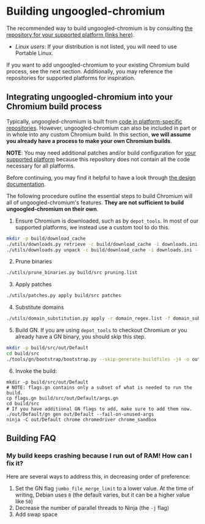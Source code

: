 # Building ungoogled-chromium

The recommended way to build ungoogled-chromium is by consulting [the repository for your supported platform (links here)](platforms.md).

* *Linux users*: If your distribution is not listed, you will need to use Portable Linux.

If you want to add ungoogled-chromium to your existing Chromium build process, see the next section. Additionally, you may reference the repositories for supported platforms for inspiration.

## Integrating ungoogled-chromium into your Chromium build process

Typically, ungoogled-chromium is built from [code in platform-specific repositories](platforms.md). However, ungoogled-chromium can also be included in part or in whole into any custom Chromium build. In this section, **we will assume you already have a process to make your own Chromium builds**.

**NOTE**: You may need additional patches and/or build configuration for [your supported platform](platforms.md) because this repository does not contain all the code necessary for all platforms.

Before continuing, you may find it helpful to have a look through [the design documentation](design.md).

The following procedure outline the essential steps to build Chromium will all of ungoogled-chromium's features. **They are not sufficient to build ungoogled-chromium on their own**.

1. Ensure Chromium is downloaded, such as by `depot_tools`. In most of our supported platforms, we instead use a custom tool to do this.

```sh
mkdir -p build/download_cache
./utils/downloads.py retrieve -c build/download_cache -i downloads.ini
./utils/downloads.py unpack -c build/download_cache -i downloads.ini -- build/src
```

2. Prune binaries

```sh
./utils/prune_binaries.py build/src pruning.list
```

3. Apply patches

```sh
./utils/patches.py apply build/src patches
```

4. Substitute domains

```sh
./utils/domain_substitution.py apply -r domain_regex.list -f domain_substitution.list -c build/domsubcache.tar.gz build/src
```

5. Build GN. If you are using `depot_tools` to checkout Chromium or you already have a GN binary, you should skip this step.

```sh
mkdir -p build/src/out/Default
cd build/src
./tools/gn/bootstrap/bootstrap.py --skip-generate-buildfiles -j4 -o out/Default/
```

6. Invoke the build:

```
mkdir -p build/src/out/Default
# NOTE: flags.gn contains only a subset of what is needed to run the build.
cp flags.gn build/src/out/Default/args.gn
cd build/src
# If you have additional GN flags to add, make sure to add them now.
./out/Default/gn gen out/Default --fail-on-unused-args
ninja -C out/Default chrome chromedriver chrome_sandbox
```

## Building FAQ

### My build keeps crashing because I run out of RAM! How can I fix it?

Here are several ways to address this, in decreasing order of preference:

1. Set the GN flag `jumbo_file_merge_limit` to a lower value. At the time of writing, Debian uses `8` (the default varies, but it can be a higher value like `50`)
2. Decrease the number of parallel threads to Ninja (the `-j` flag)
3. Add swap space
